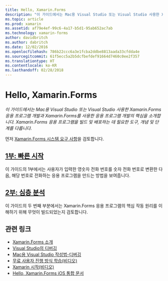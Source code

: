 ```yaml
---
title: Hello, Xamarin.Forms
description: "이 가이드에서는 Mac용 Visual Studio 또는 Visual Studio 사용한 Xamarin.Forms 응용 프로그램 개발과 Xamarin.Forms를 사용한 응용 프로그램 개발의 핵심을 소개합니다. Xamarin.Forms 응용 프로그램을 빌드 및 배포하는 데 필요한 도구, 개념 및 단계를 다룹니다."
ms.topic: article
ms.prod: xamarin
ms.assetid: af79e4ef-99c6-4a17-b5d1-95ab652ac7ab
ms.technology: xamarin-forms
author: davidbritch
ms.author: dabritch
ms.date: 12/02/2016
ms.openlocfilehash: 786b22ccc6a3e1fcba2ddbe8813aada33cfdda4e
ms.sourcegitcommit: 61f5ecc5a2b5dcfbefdef91664d7460c0ee2f357
ms.translationtype: HT
ms.contentlocale: ko-KR
ms.lasthandoff: 02/28/2018
---
```

# <a name="hello-xamarinforms"></a>Hello, Xamarin.Forms

_이 가이드에서는 Mac용 Visual Studio 또는 Visual Studio 사용한 Xamarin.Forms 응용 프로그램 개발과 Xamarin.Forms를 사용한 응용 프로그램 개발의 핵심을 소개합니다. Xamarin.Forms 응용 프로그램을 빌드 및 배포하는 데 필요한 도구, 개념 및 단계를 다룹니다._

먼저 [Xamarin.Forms 시스템 요구 사항](~/cross-platform/get-started/installation/index.md)을 검토합니다.

## <a name="part-1-quickstartxamarin-formsget-startedhello-xamarin-formsquickstartmd"></a>[1부: 빠른 시작](~/xamarin-forms/get-started/hello-xamarin-forms/quickstart.md)

이 가이드의 1부에서는 사용자가 입력한 영숫자 전화 번호를 숫자 전화 번호로 변환한 다음, 해당 번호로 전화하는 응용 프로그램을 만드는 방법을 보여줍니다.

## <a name="part-2-deep-divexamarin-formsget-startedhello-xamarin-formsdeepdivemd"></a>[2부: 심층 분석](~/xamarin-forms/get-started/hello-xamarin-forms/deepdive.md)

이 가이드의 두 번째 부분에서는 Xamarin.Forms 응용 프로그램의 핵심 작동 원리를 이해하기 위해 무엇이 빌드되었는지 검토합니다.


## <a name="related-links"></a>관련 링크

- [Xamarin.Forms 소개](~/xamarin-forms/get-started/introduction-to-xamarin-forms.md)
- [Visual Studio의 디버깅](http://msdn.microsoft.com/library/k0k771bt%28v=vs.90%29.aspx)
- [Mac용 Visual Studio 작성법-디버깅](https://developer.xamarin.com/recipes/cross-platform/ide/debugging/)
- [무료 사용자 진행 방식 학습(비디오)](https://university.xamarin.com/self-guided)
- [Xamarin 시작(비디오)](https://developer.xamarin.com/videos/)
- [Hello, Xamarin.Forms iOS 통합 문서](https://developer.xamarin.com/workbooks/xamarin-forms/getting-started/GettingStartedWithXamarinForms-ios.workbook)
